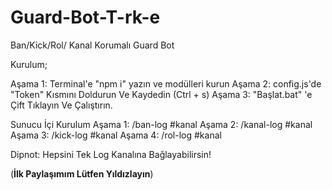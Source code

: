 # Guard-Bot-T-rk-e
Ban/Kick/Rol/ Kanal Korumalı Guard Bot


Kurulum;

Aşama 1: Terminal'e "npm i" yazın ve modülleri kurun
Aşama 2: config.js'de "Token" Kısmını Doldurun Ve Kaydedin (Ctrl + s)
Aşama 3: "Başlat.bat" 'e Çift Tıklayın Ve Çalıştırın.

Sunucu İçi Kurulum
Aşama 1: /ban-log #kanal
Aşama 2: /kanal-log #kanal
Aşama 3: /kick-log #kanal
Aşama 4: /rol-log #kanal

Dipnot: Hepsini Tek Log Kanalına Bağlayabilirsin!

(__________________İlk Paylaşımım Lütfen Yıldızlayın__________________)
